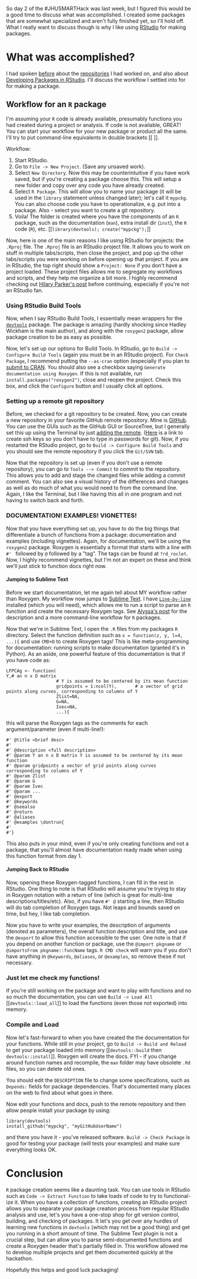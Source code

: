 So day 2 of the #JHUSMARTHack was last week, but I figured this would be a good time to discuss what was accomplished.  I created some packages that are somewhat specialized and aren't fully finished yet, so I'll hold off.  What I really want to discuss though is why I like using [RStudio](http://www.rstudio.com/) for making packages. 

# What was accomplished?
I had spoken [before](http://hopstat.wordpress.com/2014/05/01/smart-hackathon-day-1/) about the [repositories](http://github.com/muschellij2/) I had worked on, and also about [Developing Packages in RStudio](http://www.rstudio.com/ide/docs/packages/overview).  I'll discuss the workflow I settled into for for making a package.

## Workflow for an `R` package
I'm assuming your `R` code is already available, presumably functions you had created during a project or analysis.  If code is not available, GREAT!  You can start your workflow for your new package or product all the same.  I'll try to put command-line equivalents in double brackets [[ ]].

Workflow:

1.  Start RStudio.
2.  Go to `File -> New Project`.  (Save any unsaved work).
3.  Select `New Directory`.  Now this may be counterintuitive if you have work saved, but if you're creating a package choose this.  This will setup a new folder and copy over any code you have already created.
4.  Select `R Package`.  This will allow you to name your package (it will be used in the `library` statement unless changed later); let's call it `mypckg`.  You can also choose code you have to operationalize, e.g. put into a package.  Also - select you want to create a git repository.  
5.  Voila! The folder is created where you have the components of an `R` package, such as the documentation (`man`), extra install dir (`inst`), the `R` code (`R`), etc.  [[`library(devtools); create("mypckg");`]]

Now, here is one of the main reasons I like using RStudio for projects: the `.Rproj` file.  The `.Rproj` file is an RStudio project file.  It allows you to work on stuff in multiple tabs/scripts, then close the project, and pop up the other tabs/scripts you were working on before opening up that project.  If you are in RStudio, the top right should show a `Project: None` if you don't have a project loaded.  These project files allows me to segregate my workflows and scripts, and they help me organize a bit more.  I highly recommend checking out [Hilary Parker's post](http://hilaryparker.com/2014/04/29/writing-an-r-package-from-scratch/) before continuing, especially if you're not an RStudio fan.

### Using RStudio Build Tools
Now, when I say RStudio Build Tools, I essentially mean wrappers for the [`devtools`](https://github.com/hadley/devtools) package.  The package is amazing (hardly shocking since Hadley Wickham is the main author), and along with the `roxygen2` package, allow package creation to be as easy as possible. 

Now, let's set up our options for Build Tools.  In RStudio, go to `Build -> Configure Build Tools` (again you must be in an RStudio project).  For `Check Package`, I recommend putting the `--as-cran` option (especially if you plan to [submit to CRAN](http://cran.r-project.org/web/packages/policies.html).  You should also see a checkbox saying `Generate documentation using Roxygen`. If this is not available, run `install.packages("roxygen2")`, close and reopen the project.  Check this box, and click the `Configure` button and I usually click all options.  


### Setting up a remote git repository
Before, we checked for a git repository to be created.  Now, you can create a new repository in your favorite GitHub remote repository.  Mine is [GitHub](http://www.github.com).  You can use the GUIs such as the GitHub GUI or SourceTree, but I generally set this up using the Terminal by just [adding the remote](https://help.github.com/articles/adding-a-remote).  ([Here](https://help.github.com/articles/generating-ssh-keys) is a link to create ssh keys so you don't have to type in passwords for git).  Now, if you restarted the RStudio project, go to `Build -> Configure Build Tools` and you should see the remote repository if you click the `Git/SVN` tab.  

Now that the repository is set up (even if you don't use a remote repository), you can go to `Tools --> Commit` to commit to the repository.  This allows you to add and stage the changed files while adding a commit comment.  You can also see a visual history of the differences and changes as well as do much of what you would need to from the command line.  Again, I like the Terminal, but I like having this all in one program and not having to switch back and forth.  

### DOCUMENTATION!  EXAMPLES!  VIGNETTES!
Now that you have everything set up, you have to do the big things that differentiate a bunch of functions from a package: documentation and examples (including vignettes).  Again, for documentation, we'll be using the `roxygen2` package.  Roxygen is essentially a format that starts with a line with `#' ` followed by `@` followed by a "tag".  The tags can be found at `?rd_roclet`.  Now, I highly recommend vignettes, but I'm not an expert on these and think we'll just stick to function docs right now.

#### Jumping to Sublime Text
Before we start documentation, let me again tell about MY workflow rather than Roxygen.  My workflow now jumps to [Sublime Text](http://www.sublimetext.com/3).  I have [`Line-by-line`](https://github.com/alyssafrazee/Line-by-line) installed (which you will need), which allows me to run a script to parse an `R` function and create the necessary Roxygen tags.  See [Alyssa's post](http://alyssafrazee.com/rdocs.html) for the description and a more command-line workflow for `R` packages.  

Now that we're in Sublime Text, I open the `.R` files from my packages `R` directory.  Select the function definition such as `x = function(z, y, l=4, ...){` and use `CMD+D` to create Roxygen tags!  This is like meta-programming for documentation: running scripts to make documentation (granted it's in Python).  As an aside, one powerful feature of this documentation is that if you have code as:
```
LFPCAg <- function(
Y,# an n x D matrix
                   # Y is assumed to be centered by its mean function
                   gridpoints = 1:ncol(Y),       # a vector of grid points along curves, corresponding to columns of Y 
                   Zlist=NA,
                   G=NA,
                   Ivec=NA,
                   ...){
```
this will parse the Roxygen tags as the comments for each argument/parameter (even if multi-line!):
```
#' @title <brief desc>
#'
#' @description <full description>
#' @param Y an n x D matrix Y is assumed to be centered by its mean function
#' @param gridpoints a vector of grid points along curves corresponding to columns of Y
#' @param Zlist
#' @param G
#' @param Ivec
#' @param ... 
#' @export
#' @keywords
#' @seealso
#' @return
#' @aliases
#' @examples \dontrun{
#'
#'}
```

This also puts in your mind, even if you're only creating functions and not a package, that you'll almost have documentation ready made when using this function format from day 1.

#### Jumping Back to RStudio
Now, opening these Roxygen-tagged functions, I can fill in the rest in RStudio.  One thing to note is that RStudio will assume you're trying to stay in Roxygen notation with a return of line (which is great for multi-line descriptions/titles/etc).  Also, if you have `#' @` starting a line, then RStudio will do tab completion of Roxygen tags.  Not leaps and bounds saved on time, but hey, I like tab completion.  

Now you have to write your examples, the description of arguments (denoted as parameters), the overall function description and title, and  use the `@export` to allow this function accessible to the user.  One note is that if you depend on another function or package, use the `@import pkgname` or `@importsFrom pkgname::funcName` tags.  `R CMD check` will warn you if you don't have anything in `@keywords`, `@aliases`, or `@examples`, so remove these if not necessary.

### Just let me check my functions!
If you're still working on the package and want to play with functions and no so much the documentation, you can use `Build -> Load All` [[`devtools::load_all`]] to load the functions (even those not exported) into memory.  

### Compile and Load
Now let's fast-forward to when you have created the the documentation for your functions.  While still in your project, go to `Build -> Build and Reload` to get your package loaded into memory [[`devtools::build` then `devtools::install`]].  Roxygen will create the docs. FYI - if you change around function names and recompile, the `man` folder may have obsolete `.Rd` files, so you can delete old ones.  

You should edit the `DESCRIPTION` file to change some specifications, such as `Depends:` fields for package dependencies. That's documented many places on the web to find about what goes in there.

Now edit your functions and docs, push to the remote repository and then allow people install your package by using:
```
library(devtools)
install_github("mypckg", "myGitHubUserName")
```
and there you have it - you've released software.  `Build -> Check Package` is good for testing your package (will tests your examples) and make sure everything looks OK.

# Conclusion
`R` package creation seems like a daunting task.  You can use tools in RStudio such as `Code -> Extract Function` to take loads of code to try to functional-ize it.  When you have a collection of functions, creating an RStudio project allows you to separate your package creation process from regular RStudio analysis and use, let's you have a one-stop shop for git version control, building, and checking of packages.  It let's you get over any hurdles of learning new functions in `devtools` (which may not be a good thing) and get you running in a short amount of time.  The Sublime Text plugin is not a crucial step, but can allow you to parse semi-documented functions and create a Roxygen header that's partially filled in.  This workflow allowed me to develop multiple projects and get them documented quickly at the hackathon.  

Hopefully this helps and good luck packaging!
